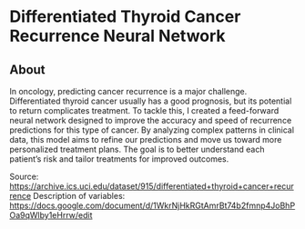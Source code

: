 # Differentiated Thyroid Cancer Recurrence Neural Network
## About

In oncology, predicting cancer recurrence is a major challenge. Differentiated thyroid cancer usually has a good prognosis, but its potential to return complicates treatment. To tackle this, I created a feed-forward neural network designed to improve the accuracy and speed of recurrence predictions for this type of cancer. By analyzing complex patterns in clinical data, this model aims to refine our predictions and move us toward more personalized treatment plans. The goal is to better understand each patient’s risk and tailor treatments for improved outcomes.

Source: https://archive.ics.uci.edu/dataset/915/differentiated+thyroid+cancer+recurrence
Description of variables: https://docs.google.com/document/d/1WkrNjHkRGtAmrBt74b2fmnp4JoBhPOa9qWlby1eHrrw/edit 


 
